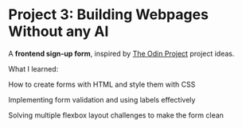 # Project 3: Building Webpages Without any AI

A **frontend sign-up form**, inspired by [The Odin Project](https://www.theodinproject.com/) project ideas.

What I learned:

How to create forms with HTML and style them with CSS

Implementing form validation and using labels effectively

Solving multiple flexbox layout challenges to make the form clean
